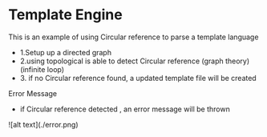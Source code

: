 # Template Engine
This is an example of using Circular reference to parse a template language
<ul>
<li>1.Setup up a directed graph</li>
<li>2.using topological is able to detect Circular reference (graph theory)(infinite loop)</li>
<li>3. if no Circular reference found, a updated template file will be created</li>
</ul>

Error Message
<ul>
<li>if  Circular reference detected , an error message will be thrown </li>
</ul>
![alt text](./error.png)



